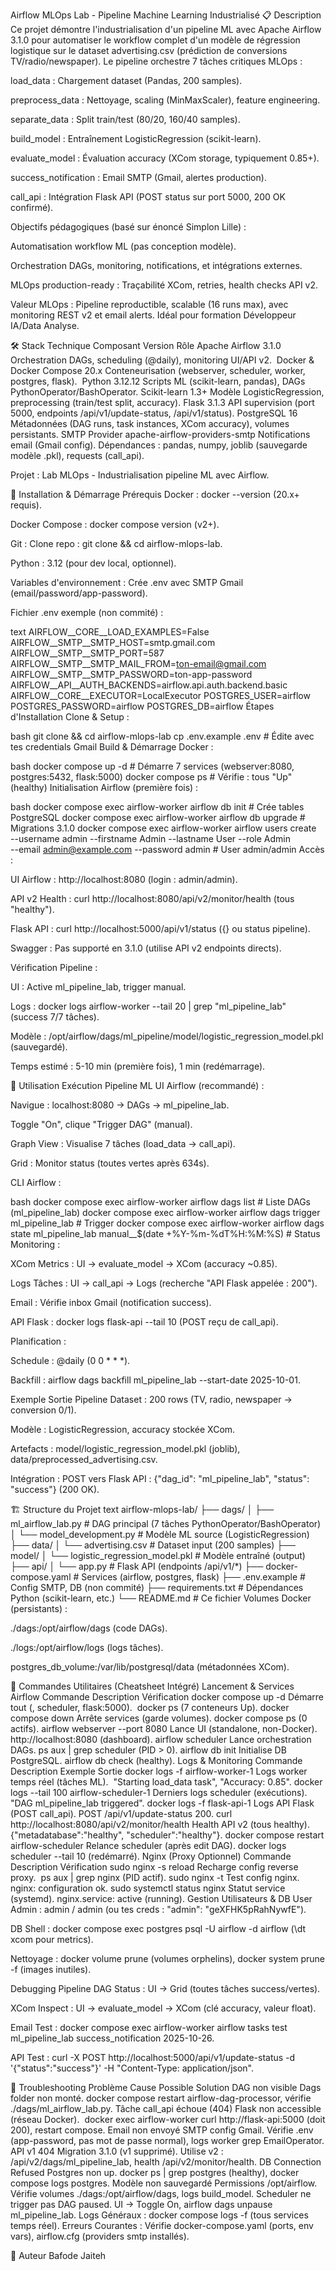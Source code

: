 Airflow MLOps Lab - Pipeline Machine Learning Industrialisé
📋 Description
Ce projet démontre l'industrialisation d'un pipeline ML avec Apache Airflow 3.1.0 pour automatiser le workflow complet d'un modèle de régression logistique sur le dataset advertising.csv (prédiction de conversions TV/radio/newspaper). Le pipeline orchestre 7 tâches critiques MLOps :​

load_data : Chargement dataset (Pandas, 200 samples).

preprocess_data : Nettoyage, scaling (MinMaxScaler), feature engineering.

separate_data : Split train/test (80/20, 160/40 samples).

build_model : Entraînement LogisticRegression (scikit-learn).

evaluate_model : Évaluation accuracy (XCom storage, typiquement 0.85+).

success_notification : Email SMTP (Gmail, alertes production).

call_api : Intégration Flask API (POST status sur port 5000, 200 OK confirmé).

Objectifs pédagogiques (basé sur énoncé Simplon Lille) :

Automatisation workflow ML (pas conception modèle).

Orchestration DAGs, monitoring, notifications, et intégrations externes.

MLOps production-ready : Traçabilité XCom, retries, health checks API v2.

Valeur MLOps : Pipeline reproductible, scalable (16 runs max), avec monitoring REST v2 et email alerts. Idéal pour formation Développeur IA/Data Analyse.​

🛠️ Stack Technique
Composant	Version	Rôle
Apache Airflow	3.1.0	Orchestration DAGs, scheduling (@daily), monitoring UI/API v2. ​
Docker & Docker Compose	20.x	Conteneurisation (webserver, scheduler, worker, postgres, flask). ​
Python	3.12.12	Scripts ML (scikit-learn, pandas), DAGs PythonOperator/BashOperator.
Scikit-learn	1.3+	Modèle LogisticRegression, preprocessing (train/test split, accuracy).
Flask	3.1.3	API supervision (port 5000, endpoints /api/v1/update-status, /api/v1/status).
PostgreSQL	16	Métadonnées (DAG runs, task instances, XCom accuracy), volumes persistants.
SMTP Provider	apache-airflow-providers-smtp	Notifications email (Gmail config). ​
Dépendances : pandas, numpy, joblib (sauvegarde modèle .pkl), requests (call_api).

Projet : Lab MLOps - Industrialisation pipeline ML avec Airflow.

🚀 Installation & Démarrage
Prérequis
Docker : docker --version (20.x+ requis).

Docker Compose : docker compose version (v2+).

Git : Clone repo : git clone <ton-repo> && cd airflow-mlops-lab.

Python : 3.12 (pour dev local, optionnel).

Variables d'environnement : Crée .env avec SMTP Gmail (email/password/app-password).​

Fichier .env exemple (non commité) :

text
AIRFLOW__CORE__LOAD_EXAMPLES=False
AIRFLOW__SMTP__SMTP_HOST=smtp.gmail.com
AIRFLOW__SMTP__SMTP_PORT=587
AIRFLOW__SMTP__SMTP_MAIL_FROM=ton-email@gmail.com
AIRFLOW__SMTP__SMTP_PASSWORD=ton-app-password
AIRFLOW__API__AUTH_BACKENDS=airflow.api.auth.backend.basic
AIRFLOW__CORE__EXECUTOR=LocalExecutor
POSTGRES_USER=airflow
POSTGRES_PASSWORD=airflow
POSTGRES_DB=airflow
Étapes d'Installation
Clone & Setup :

bash
git clone <repo> && cd airflow-mlops-lab
cp .env.example .env  # Édite avec tes credentials Gmail
Build & Démarrage Docker :

bash
docker compose up -d  # Démarre 7 services (webserver:8080, postgres:5432, flask:5000)
docker compose ps     # Vérifie : tous "Up" (healthy)
Initialisation Airflow (première fois) :

bash
docker compose exec airflow-worker airflow db init  # Crée tables PostgreSQL
docker compose exec airflow-worker airflow db upgrade  # Migrations 3.1.0
docker compose exec airflow-worker airflow users create \
  --username admin --firstname Admin --lastname User --role Admin \
  --email admin@example.com --password admin  # User admin/admin
Accès :

UI Airflow : http://localhost:8080 (login : admin/admin).

API v2 Health : curl http://localhost:8080/api/v2/monitor/health (tous "healthy").​

Flask API : curl http://localhost:5000/api/v1/status ({} ou status pipeline).

Swagger : Pas supporté en 3.1.0 (utilise API v2 endpoints directs).​

Vérification Pipeline :

UI : Active ml_pipeline_lab, trigger manual.

Logs : docker logs airflow-worker --tail 20 | grep "ml_pipeline_lab" (success 7/7 tâches).

Modèle : /opt/airflow/dags/ml_pipeline/model/logistic_regression_model.pkl (sauvegardé).

Temps estimé : 5-10 min (première fois), 1 min (redémarrage).

📖 Utilisation
Exécution Pipeline ML
UI Airflow (recommandé) :

Navigue : localhost:8080 → DAGs → ml_pipeline_lab.

Toggle "On", clique "Trigger DAG" (manual).

Graph View : Visualise 7 tâches (load_data → call_api).

Grid : Monitor status (toutes vertes après 634s).​

CLI Airflow :

bash
docker compose exec airflow-worker airflow dags list  # Liste DAGs (ml_pipeline_lab)
docker compose exec airflow-worker airflow dags trigger ml_pipeline_lab  # Trigger
docker compose exec airflow-worker airflow dags state ml_pipeline_lab manual__$(date +%Y-%m-%dT%H:%M:%S)  # Status
Monitoring :

XCom Metrics : UI → evaluate_model → XCom (accuracy ~0.85).

Logs Tâches : UI → call_api → Logs (recherche "API Flask appelée : 200").

Email : Vérifie inbox Gmail (notification success).

API Flask : docker logs flask-api --tail 10 (POST reçu de call_api).

Planification :

Schedule : @daily (0 0 * * *).

Backfill : airflow dags backfill ml_pipeline_lab --start-date 2025-10-01.​

Exemple Sortie Pipeline
Dataset : 200 rows (TV, radio, newspaper → conversion 0/1).

Modèle : LogisticRegression, accuracy stockée XCom.

Artefacts : model/logistic_regression_model.pkl (joblib), data/preprocessed_advertising.csv.

Intégration : POST vers Flask API : {"dag_id": "ml_pipeline_lab", "status": "success"} (200 OK).

🏗️ Structure du Projet
text
airflow-mlops-lab/
├── dags/
│   ├── ml_airflow_lab.py          # DAG principal (7 tâches PythonOperator/BashOperator)
│   └── model_development.py       # Modèle ML source (LogisticRegression)
├── data/
│   └── advertising.csv            # Dataset input (200 samples)
├── model/
│   └── logistic_regression_model.pkl  # Modèle entraîné (output)
├── api/
│   └── app.py                     # Flask API (endpoints /api/v1/*)
├── docker-compose.yaml            # Services (airflow, postgres, flask)
├── .env.example                   # Config SMTP, DB (non commité)
├── requirements.txt               # Dépendances Python (scikit-learn, etc.)
└── README.md                      # Ce fichier
Volumes Docker (persistants) :

./dags:/opt/airflow/dags (code DAGs).

./logs:/opt/airflow/logs (logs tâches).

postgres_db_volume:/var/lib/postgresql/data (métadonnées XCom).

🔧 Commandes Utilitaires (Cheatsheet Intégré)
Lancement & Services Airflow
Commande	Description	Vérification
docker compose up -d	Démarre tout (, scheduler, flask:5000). ​	docker ps (7 conteneurs Up).
docker compose down	Arrête services (garde volumes).	docker compose ps (0 actifs).
airflow webserver --port 8080	Lance UI (standalone, non-Docker). ​	http://localhost:8080 (dashboard).
airflow scheduler	Lance orchestration DAGs.	ps aux | grep scheduler (PID > 0).
airflow db init	Initialise DB PostgreSQL.	airflow db check (healthy).
Logs & Monitoring
Commande	Description	Exemple Sortie
docker logs -f airflow-worker-1	Logs worker temps réel (tâches ML). ​	"Starting load_data task", "Accuracy: 0.85".
docker logs --tail 100 airflow-scheduler-1	Derniers logs scheduler (exécutions).	"DAG ml_pipeline_lab triggered".
docker logs -f flask-api-1	Logs API Flask (POST call_api).	POST /api/v1/update-status 200.
curl http://localhost:8080/api/v2/monitor/health	Health API v2 (tous healthy). ​	{"metadatabase":"healthy", "scheduler":"healthy"}.
docker compose restart airflow-scheduler	Relance scheduler (après edit DAG).	docker logs scheduler --tail 10 (redémarré).
Nginx (Proxy Optionnel)
Commande	Description	Vérification
sudo nginx -s reload	Recharge config reverse proxy. ​	ps aux | grep nginx (PID actif).
sudo nginx -t	Test config nginx.	nginx: configuration ok.
sudo systemctl status nginx	Statut service (systemd).	nginx.service: active (running).
Gestion Utilisateurs & DB
User Admin : admin / admin (ou tes creds : "admin": "geXFHK5pRahNywfE").​

DB Shell : docker compose exec postgres psql -U airflow -d airflow (\dt xcom pour metrics).

Nettoyage : docker volume prune (volumes orphelins), docker system prune -f (images inutiles).

Debugging Pipeline
DAG Status : UI → Grid (toutes tâches success/vertes).

XCom Inspect : UI → evaluate_model → XCom (clé accuracy, valeur float).

Email Test : docker compose exec airflow-worker airflow tasks test ml_pipeline_lab success_notification 2025-10-26.

API Test : curl -X POST http://localhost:5000/api/v1/update-status -d '{"status":"success"}' -H "Content-Type: application/json".

🐛 Troubleshooting
Problème	Cause Possible	Solution
DAG non visible	Dags folder non monté.	docker compose restart airflow-dag-processor, vérifie ./dags/ml_airflow_lab.py.
Tâche call_api échoue (404)	Flask non accessible (réseau Docker). ​	docker exec airflow-worker curl http://flask-api:5000 (doit 200), restart compose.
Email non envoyé	SMTP config Gmail.	Vérifie .env (app-password, pas mot de passe normal), logs worker grep EmailOperator.
API v1 404	Migration 3.1.0 (v1 supprimé). ​	Utilise v2 : /api/v2/dags/ml_pipeline_lab, health /api/v2/monitor/health.
DB Connection Refused	Postgres non up.	docker ps | grep postgres (healthy), docker compose logs postgres.
Modèle non sauvegardé	Permissions /opt/airflow.	Vérifie volumes ./dags:/opt/airflow/dags, logs build_model.
Scheduler ne trigger pas	DAG paused.	UI → Toggle On, airflow dags unpause ml_pipeline_lab.
Logs Généraux : docker compose logs -f (tous services temps réel).
Erreurs Courantes : Vérifie docker-compose.yaml (ports, env vars), airflow.cfg (providers smtp installés).


👤 Auteur
Bafode Jaiteh
